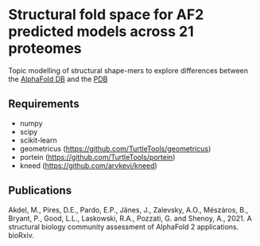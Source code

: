 # Structural fold space for AF2 predicted models across 21 proteomes

Topic modelling of structural shape-mers to explore differences between the [AlphaFold DB](https://alphafold.ebi.ac.uk/) and the [PDB](https://www.rcsb.org/)

## Requirements

* numpy
* scipy
* scikit-learn
* geometricus (https://github.com/TurtleTools/geometricus)
* portein (https://github.com/TurtleTools/portein)
* kneed (https://github.com/arvkevi/kneed)


## Publications

Akdel, M., Pires, D.E., Pardo, E.P., Jänes, J., Zalevsky, A.O., Mészáros, B., Bryant, P., Good, L.L., Laskowski, R.A., Pozzati, G. and Shenoy, A., 2021. A structural biology community assessment of AlphaFold 2 applications. bioRxiv.
